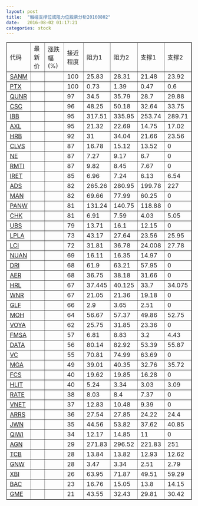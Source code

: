 ```yaml
---
layout: post
title:  "触碰支撑位或阻力位股票分析20160802"
date:   2016-08-02 01:17:21
categories: stock
---
```

<script type="text/javascript">
var stockList = []
stockList.push('gb_sanm');
stockList.push('gb_ptx');
stockList.push('gb_qunr');
stockList.push('gb_csc');
stockList.push('gb_ibb');
stockList.push('gb_axl');
stockList.push('gb_hrb');
stockList.push('gb_clvs');
stockList.push('gb_ne');
stockList.push('gb_rmti');
stockList.push('gb_iret');
stockList.push('gb_ads');
stockList.push('gb_man');
stockList.push('gb_panw');
stockList.push('gb_chk');
stockList.push('gb_ubs');
stockList.push('gb_lpla');
stockList.push('gb_lci');
stockList.push('gb_nuan');
stockList.push('gb_dri');
stockList.push('gb_aer');
stockList.push('gb_hrl');
stockList.push('gb_wnr');
stockList.push('gb_glf');
stockList.push('gb_moh');
stockList.push('gb_voya');
stockList.push('gb_fmsa');
stockList.push('gb_data');
stockList.push('gb_vc');
stockList.push('gb_mga');
stockList.push('gb_fcs');
stockList.push('gb_hlit');
stockList.push('gb_rate');
stockList.push('gb_vnet');
stockList.push('gb_arrs');
stockList.push('gb_jwn');
stockList.push('gb_qiwi');
stockList.push('gb_agn');
stockList.push('gb_tcb');
stockList.push('gb_gnw');
stockList.push('gb_xbi');
stockList.push('gb_bac');
stockList.push('gb_gme');
</script>
<table border="1">
 <tr>
 <td>代码</td>
 <td>最新价</td>
 <td>涨跌幅(%)</td>
 <td>接近程度</td>
 <td>阻力1</td>
 <td>阻力2</td>
 <td>支撑1</td>
 <td>支撑2</td>
</tr>
  <tr id="sanm" class="red">
  <td><a href="http://stock.finance.sina.com.cn/usstock/quotes/SANM.html" target="_blank">SANM</a></td><td></td><td></td><td>100</td><td>25.83</td><td>28.31</td><td>21.48</td><td>23.92</td></tr>
  <tr id="ptx" class="green">
  <td><a href="http://stock.finance.sina.com.cn/usstock/quotes/PTX.html" target="_blank">PTX</a></td><td></td><td></td><td>100</td><td>0.73</td><td>1.39</td><td>0.47</td><td>0.6</td></tr>
  <tr id="qunr" class="green">
  <td><a href="http://stock.finance.sina.com.cn/usstock/quotes/QUNR.html" target="_blank">QUNR</a></td><td></td><td></td><td>97</td><td>34.5</td><td>35.79</td><td>28.7</td><td>29.88</td></tr>
  <tr id="csc" class="red">
  <td><a href="http://stock.finance.sina.com.cn/usstock/quotes/CSC.html" target="_blank">CSC</a></td><td></td><td></td><td>96</td><td>48.25</td><td>50.18</td><td>32.64</td><td>33.75</td></tr>
  <tr id="ibb" class="green">
  <td><a href="http://stock.finance.sina.com.cn/usstock/quotes/IBB.html" target="_blank">IBB</a></td><td></td><td></td><td>95</td><td>317.51</td><td>335.95</td><td>253.74</td><td>289.71</td></tr>
  <tr id="axl" class="green">
  <td><a href="http://stock.finance.sina.com.cn/usstock/quotes/AXL.html" target="_blank">AXL</a></td><td></td><td></td><td>95</td><td>21.32</td><td>22.69</td><td>14.75</td><td>17.02</td></tr>
  <tr id="hrb" class="green">
  <td><a href="http://stock.finance.sina.com.cn/usstock/quotes/HRB.html" target="_blank">HRB</a></td><td></td><td></td><td>92</td><td>31</td><td>34.04</td><td>21.66</td><td>23.56</td></tr>
  <tr id="clvs" class="red">
  <td><a href="http://stock.finance.sina.com.cn/usstock/quotes/CLVS.html" target="_blank">CLVS</a></td><td></td><td></td><td>87</td><td>16.78</td><td>15.12</td><td>13.52</td><td>0</td></tr>
  <tr id="ne" class="red">
  <td><a href="http://stock.finance.sina.com.cn/usstock/quotes/NE.html" target="_blank">NE</a></td><td></td><td></td><td>87</td><td>7.27</td><td>9.17</td><td>6.7</td><td>0</td></tr>
  <tr id="rmti" class="green">
  <td><a href="http://stock.finance.sina.com.cn/usstock/quotes/RMTI.html" target="_blank">RMTI</a></td><td></td><td></td><td>87</td><td>9.82</td><td>8.45</td><td>7.67</td><td>0</td></tr>
  <tr id="iret" class="green">
  <td><a href="http://stock.finance.sina.com.cn/usstock/quotes/IRET.html" target="_blank">IRET</a></td><td></td><td></td><td>85</td><td>6.96</td><td>7.24</td><td>6.13</td><td>6.54</td></tr>
  <tr id="ads" class="green">
  <td><a href="http://stock.finance.sina.com.cn/usstock/quotes/ADS.html" target="_blank">ADS</a></td><td></td><td></td><td>82</td><td>265.26</td><td>280.95</td><td>199.78</td><td>227</td></tr>
  <tr id="man" class="red">
  <td><a href="http://stock.finance.sina.com.cn/usstock/quotes/MAN.html" target="_blank">MAN</a></td><td></td><td></td><td>82</td><td>69.66</td><td>77.99</td><td>60.25</td><td>0</td></tr>
  <tr id="panw" class="red">
  <td><a href="http://stock.finance.sina.com.cn/usstock/quotes/PANW.html" target="_blank">PANW</a></td><td></td><td></td><td>81</td><td>131.24</td><td>140.75</td><td>118.88</td><td>0</td></tr>
  <tr id="chk" class="green">
  <td><a href="http://stock.finance.sina.com.cn/usstock/quotes/CHK.html" target="_blank">CHK</a></td><td></td><td></td><td>81</td><td>6.91</td><td>7.59</td><td>4.03</td><td>5.05</td></tr>
  <tr id="ubs" class="red">
  <td><a href="http://stock.finance.sina.com.cn/usstock/quotes/UBS.html" target="_blank">UBS</a></td><td></td><td></td><td>79</td><td>13.71</td><td>16.1</td><td>12.15</td><td>0</td></tr>
  <tr id="lpla" class="green">
  <td><a href="http://stock.finance.sina.com.cn/usstock/quotes/LPLA.html" target="_blank">LPLA</a></td><td></td><td></td><td>73</td><td>43.17</td><td>27.64</td><td>23.56</td><td>25.95</td></tr>
  <tr id="lci" class="red">
  <td><a href="http://stock.finance.sina.com.cn/usstock/quotes/LCI.html" target="_blank">LCI</a></td><td></td><td></td><td>72</td><td>31.81</td><td>36.78</td><td>24.008</td><td>27.78</td></tr>
  <tr id="nuan" class="red">
  <td><a href="http://stock.finance.sina.com.cn/usstock/quotes/NUAN.html" target="_blank">NUAN</a></td><td></td><td></td><td>69</td><td>16.11</td><td>16.35</td><td>14.97</td><td>0</td></tr>
  <tr id="dri" class="red">
  <td><a href="http://stock.finance.sina.com.cn/usstock/quotes/DRI.html" target="_blank">DRI</a></td><td></td><td></td><td>68</td><td>61.9</td><td>63.21</td><td>57.95</td><td>0</td></tr>
  <tr id="aer" class="red">
  <td><a href="http://stock.finance.sina.com.cn/usstock/quotes/AER.html" target="_blank">AER</a></td><td></td><td></td><td>68</td><td>36.75</td><td>38.18</td><td>31.66</td><td>0</td></tr>
  <tr id="hrl" class="green">
  <td><a href="http://stock.finance.sina.com.cn/usstock/quotes/HRL.html" target="_blank">HRL</a></td><td></td><td></td><td>67</td><td>37.445</td><td>40.125</td><td>33.7</td><td>34.075</td></tr>
  <tr id="wnr" class="green">
  <td><a href="http://stock.finance.sina.com.cn/usstock/quotes/WNR.html" target="_blank">WNR</a></td><td></td><td></td><td>67</td><td>21.05</td><td>21.36</td><td>19.18</td><td>0</td></tr>
  <tr id="glf" class="red">
  <td><a href="http://stock.finance.sina.com.cn/usstock/quotes/GLF.html" target="_blank">GLF</a></td><td></td><td></td><td>66</td><td>2.9</td><td>3.65</td><td>2.51</td><td>0</td></tr>
  <tr id="moh" class="red">
  <td><a href="http://stock.finance.sina.com.cn/usstock/quotes/MOH.html" target="_blank">MOH</a></td><td></td><td></td><td>64</td><td>56.67</td><td>57.37</td><td>49.86</td><td>52.75</td></tr>
  <tr id="voya" class="red">
  <td><a href="http://stock.finance.sina.com.cn/usstock/quotes/VOYA.html" target="_blank">VOYA</a></td><td></td><td></td><td>62</td><td>25.75</td><td>31.85</td><td>23.36</td><td>0</td></tr>
  <tr id="fmsa" class="red">
  <td><a href="http://stock.finance.sina.com.cn/usstock/quotes/FMSA.html" target="_blank">FMSA</a></td><td></td><td></td><td>57</td><td>6.81</td><td>8.83</td><td>3.2</td><td>4.43</td></tr>
  <tr id="data" class="green">
  <td><a href="http://stock.finance.sina.com.cn/usstock/quotes/DATA.html" target="_blank">DATA</a></td><td></td><td></td><td>56</td><td>80.14</td><td>82.92</td><td>53.39</td><td>55.87</td></tr>
  <tr id="vc" class="red">
  <td><a href="http://stock.finance.sina.com.cn/usstock/quotes/VC.html" target="_blank">VC</a></td><td></td><td></td><td>55</td><td>70.81</td><td>74.99</td><td>63.69</td><td>0</td></tr>
  <tr id="mga" class="red">
  <td><a href="http://stock.finance.sina.com.cn/usstock/quotes/MGA.html" target="_blank">MGA</a></td><td></td><td></td><td>49</td><td>39.01</td><td>40.35</td><td>32.76</td><td>35.72</td></tr>
  <tr id="fcs" class="green">
  <td><a href="http://stock.finance.sina.com.cn/usstock/quotes/FCS.html" target="_blank">FCS</a></td><td></td><td></td><td>40</td><td>19.62</td><td>19.85</td><td>16.28</td><td>0</td></tr>
  <tr id="hlit" class="red">
  <td><a href="http://stock.finance.sina.com.cn/usstock/quotes/HLIT.html" target="_blank">HLIT</a></td><td></td><td></td><td>40</td><td>5.24</td><td>3.34</td><td>3.03</td><td>3.09</td></tr>
  <tr id="rate" class="red">
  <td><a href="http://stock.finance.sina.com.cn/usstock/quotes/RATE.html" target="_blank">RATE</a></td><td></td><td></td><td>38</td><td>8.03</td><td>8.4</td><td>7.37</td><td>0</td></tr>
  <tr id="vnet" class="green">
  <td><a href="http://stock.finance.sina.com.cn/usstock/quotes/VNET.html" target="_blank">VNET</a></td><td></td><td></td><td>37</td><td>12.83</td><td>10.48</td><td>9.39</td><td>0</td></tr>
  <tr id="arrs" class="red">
  <td><a href="http://stock.finance.sina.com.cn/usstock/quotes/ARRS.html" target="_blank">ARRS</a></td><td></td><td></td><td>36</td><td>27.54</td><td>27.85</td><td>24.22</td><td>24.4</td></tr>
  <tr id="jwn" class="red">
  <td><a href="http://stock.finance.sina.com.cn/usstock/quotes/JWN.html" target="_blank">JWN</a></td><td></td><td></td><td>35</td><td>44.56</td><td>53.82</td><td>37.62</td><td>40.85</td></tr>
  <tr id="qiwi" class="red">
  <td><a href="http://stock.finance.sina.com.cn/usstock/quotes/QIWI.html" target="_blank">QIWI</a></td><td></td><td></td><td>34</td><td>12.17</td><td>14.85</td><td>11</td><td>0</td></tr>
  <tr id="agn" class="green">
  <td><a href="http://stock.finance.sina.com.cn/usstock/quotes/AGN.html" target="_blank">AGN</a></td><td></td><td></td><td>29</td><td>271.83</td><td>296.52</td><td>221.83</td><td>251</td></tr>
  <tr id="tcb" class="red">
  <td><a href="http://stock.finance.sina.com.cn/usstock/quotes/TCB.html" target="_blank">TCB</a></td><td></td><td></td><td>28</td><td>13.84</td><td>13.82</td><td>12.93</td><td>12.62</td></tr>
  <tr id="gnw" class="green">
  <td><a href="http://stock.finance.sina.com.cn/usstock/quotes/GNW.html" target="_blank">GNW</a></td><td></td><td></td><td>28</td><td>3.47</td><td>3.34</td><td>2.51</td><td>2.79</td></tr>
  <tr id="xbi" class="red">
  <td><a href="http://stock.finance.sina.com.cn/usstock/quotes/XBI.html" target="_blank">XBI</a></td><td></td><td></td><td>26</td><td>63.95</td><td>71.87</td><td>49.51</td><td>59.29</td></tr>
  <tr id="bac" class="green">
  <td><a href="http://stock.finance.sina.com.cn/usstock/quotes/BAC.html" target="_blank">BAC</a></td><td></td><td></td><td>23</td><td>16.76</td><td>15.05</td><td>13.8</td><td>14.15</td></tr>
  <tr id="gme" class="green">
  <td><a href="http://stock.finance.sina.com.cn/usstock/quotes/GME.html" target="_blank">GME</a></td><td></td><td></td><td>21</td><td>43.55</td><td>32.43</td><td>29.81</td><td>30.42</td></tr>
</table>
